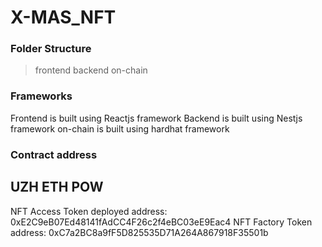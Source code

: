 # X-MAS_NFT

### Folder Structure
> frontend
> backend
> on-chain

### Frameworks
Frontend is built using Reactjs framework
Backend is built using Nestjs framework
on-chain is built using hardhat framework

### Contract address

## UZH ETH POW
NFT Access Token deployed address: 0xE2C9eB07Ed48141fAdCC4F26c2f4eBC03eE9Eac4
NFT Factory Token address: 0xC7a2BC8a9fF5D825535D71A264A867918F35501b